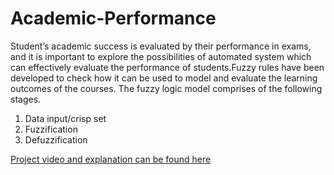 # Academic-Performance
Student’s academic success is evaluated by their performance in exams, and it is important to explore the possibilities of automated system which can effectively evaluate the performance of students.Fuzzy rules have been developed to check how it can be used to model and evaluate the learning outcomes of the courses.
The fuzzy logic model comprises of the following stages.
1. Data input/crisp set
2. Fuzzification
3. Defuzzification

[Project video and explanation can be found here](https://drive.google.com/file/d/1DTNV3HFw5kcLe3gjfBjz4YR0awe0RWYL/view?usp=sharing)

